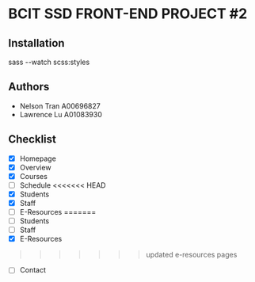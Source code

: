 # BCIT SSD FRONT-END PROJECT #2

## Installation

sass --watch scss:styles

## Authors
- Nelson Tran A00696827
- Lawrence Lu A01083930

## Checklist
- [x] Homepage
- [x] Overview
- [x] Courses
- [ ] Schedule
<<<<<<< HEAD
- [x] Students
- [x] Staff
- [ ] E-Resources
=======
- [ ] Students
- [ ] Staff
- [x] E-Resources
>>>>>>> updated e-resources pages
- [ ] Contact